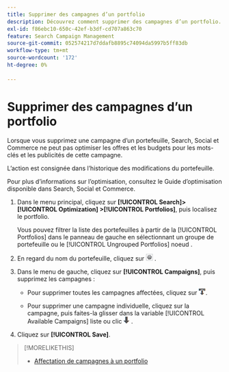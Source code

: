 ```yaml
---
title: Supprimer des campagnes d’un portfolio
description: Découvrez comment supprimer des campagnes d’un portfolio.
exl-id: f86ebc10-650c-42ef-b3df-cd707a863c70
feature: Search Campaign Management
source-git-commit: 052574217d7ddafb8895c74094da5997b5ff83db
workflow-type: tm+mt
source-wordcount: '172'
ht-degree: 0%

---
```


# Supprimer des campagnes d’un portfolio

Lorsque vous supprimez une campagne d’un portefeuille, Search, Social et Commerce ne peut pas optimiser les offres et les budgets pour les mots-clés et les publicités de cette campagne.

L’action est consignée dans l’historique des modifications du portefeuille.

Pour plus d’informations sur l’optimisation, consultez le Guide d’optimisation disponible dans Search, Social et Commerce.

1. Dans le menu principal, cliquez sur **[!UICONTROL Search]> [!UICONTROL Optimization] >[!UICONTROL Portfolios]**, puis localisez le portfolio.

   Vous pouvez filtrer la liste des portefeuilles à partir de la [!UICONTROL Portfolios] dans le panneau de gauche en sélectionnant un groupe de portefeuille ou le [!UICONTROL Ungrouped Portfolios] noeud .

1. En regard du nom du portefeuille, cliquez sur ![Bouton Afficher/modifier les paramètres](/help/search-social-commerce/assets/settings.png "Bouton Afficher/modifier les paramètres") .

1. Dans le menu de gauche, cliquez sur **[!UICONTROL Campaigns]**, puis supprimez les campagnes :

   * Pour supprimer toutes les campagnes affectées, cliquez sur ![Supprimer toutes les campagnes du portfolio](/help/search-social-commerce/assets/arrow-remove-all.png "Supprimer toutes les campagnes du portfolio").

   * Pour supprimer une campagne individuelle, cliquez sur la campagne, puis faites-la glisser dans la variable [!UICONTROL Available Campaigns] liste ou clic ![Supprimer une campagne du portfolio](/help/search-social-commerce/assets/arrow-remove.png "Supprimer une campagne du portfolio") .

1. Cliquez sur **[!UICONTROL Save]**.

>[!MORELIKETHIS]
>
>* [Affectation de campagnes à un portfolio](/help/search-social-commerce/campaign-management/campaign-assign-to-portfolio.md)

